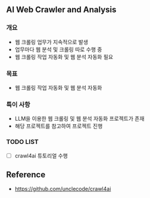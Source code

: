 ## AI Web Crawler and Analysis

### 개요
- 웹 크롤링 업무가 지속적으로 발생
- 업무마다 웹 분석 및 크롤링 따로 수행 중
- 웹 크롤링 작업 자동화 및 웹 분석 자동화 필요

### 목표
- 웹 크롤링 작업 자동화 및 웹 분석 자동화

### 특이 사항
- LLM을 이용한 웹 크롤링 및 웹 분석 자동화 프로젝트가 존재
- 해당 프로젝트를 참고하여 프로젝트 진행

### TODO LIST
- [ ] crawl4ai 튜토리얼 수행

## Reference
- https://github.com/unclecode/crawl4ai
